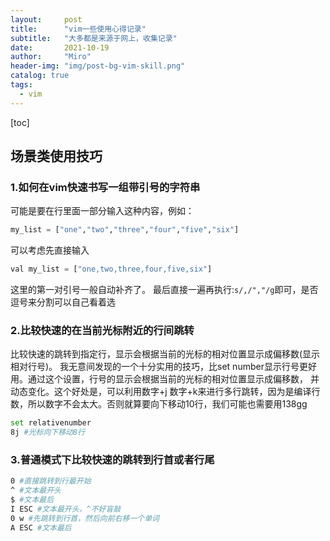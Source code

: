 ```yaml
---
layout:     post
title:      "vim一些使用心得记录"
subtitle:   "大多都是来源于网上，收集记录"
date:       2021-10-19
author:     "Miro"
header-img: "img/post-bg-vim-skill.png"
catalog: true
tags:
  - vim
---
```


[toc]

## 场景类使用技巧   

### 1.如何在vim快速书写一组带引号的字符串 

可能是要在行里面一部分输入这种内容，例如：
```python
my_list = ["one","two","three","four","five","six"]
```

可以考虑先直接输入
```python
val my_list = ["one,two,three,four,five,six"]
```

这里的第一对引号一般自动补齐了。
最后直接一遍再执行:```s/,/","/g```即可，是否逗号来分割可以自己看着选

### 2.比较快速的在当前光标附近的行间跳转 

比较快速的跳转到指定行，显示会根据当前的光标的相对位置显示成偏移数(显示相对行号)。
我无意间发现的一个十分实用的技巧，比set number显示行号更好用。通过这个设置，行号的显示会根据当前的光标的相对位置显示成偏移数，
并动态变化。这个好处是，可以利用数字+j 数字+k来进行多行跳转，因为是编译行数，所以数字不会太大。否则就算要向下移动10行，我们可能也需要用138gg

```bash
set relativenumber
8j #光标向下移动8行
```

### 3.普通模式下比较快速的跳转到行首或者行尾  

```bash
0 #直接跳转到行最开始
^ #文本最开头
$ #文本最后
I ESC #文本最开头，^不好盲敲
0 w #先跳转到行首，然后向前右移一个单词
A ESC #文本最后
```